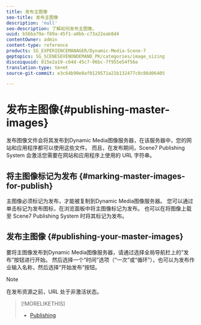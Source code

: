 ```yaml
---
title: 发布主图像
seo-title: 发布主图像
description: 'null'
seo-description: 了解如何发布主图像。
uuid: b56ba79a-f89a-45f1-a8bb-c73a22eab8d4
contentOwner: admin
content-type: reference
products: SG_EXPERIENCEMANAGER/Dynamic-Media-Scene-7
geptopics: SG_SCENESEVENONDEMAND_PK/categories/image_sizing
discoiquuid: 815e2a19-c64d-45c7-96bc-7f955e54f56e
translation-type: tm+mt
source-git-commit: e3c64b90e0af0129571a21b132477c0c86d06405

---
```



# 发布主图像{#publishing-master-images}

发布图像文件会将其发布到Dynamic Media图像服务器，在该服务器中，您的网站和应用程序都可以使用这些文件。 而且，在发布期间，Scene7 Publishing System 会激活您需要在网站和应用程序上使用的 URL 字符串。

## 将主图像标记为发布 {#marking-master-images-for-publish}

主图像必须标记为发布，才能被复制到Dynamic Media图像服务器。 您可以通过单击标记为发布图标，在浏览面板中将主图像标记为发布。 也可以在将图像上载至 Scene7 Publishing System 时将其标记为发布。

## 发布主图像 {#publishing-your-master-images}

要将主图像发布到Dynamic Media图像服务器，请通过选择全局导航栏上的“发布”按钮进行开始。 然后选择一个“时间”选项（“一次”或“循环”），也可以为发布作业输入名称，然后选择“开始发布”按钮。

>[!NOTE]
>
>在发布资源之前，URL 处于非激活状态。

>[!MORELIKETHIS]
>
>* [Publishing](publishing-files.md#publishing_files)

